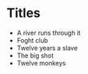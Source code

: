 # Titles
* A river runs through it 
* Foght club
* Twelve years a slave
* The big shot 
* Twelve monkeys

